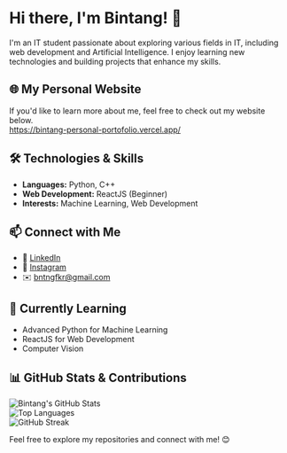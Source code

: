 # Hi there, I'm Bintang! 👋  

I'm an IT student passionate about exploring various fields in IT, including web development and Artificial Intelligence. I enjoy learning new technologies and building projects that enhance my skills.

## 🌐 My Personal Website
If you'd like to learn more about me, feel free to check out my website below. <br>
https://bintang-personal-portofolio.vercel.app/ 

## 🛠️ Technologies & Skills  
- **Languages:** Python, C++  
- **Web Development:** ReactJS (Beginner)  
- **Interests:** Machine Learning, Web Development  

## 📫 Connect with Me  
- 🔗 [LinkedIn](https://www.linkedin.com/in/bintang-fikri-fauzan-2436751b0)  
- 📸 [Instagram](https://www.instagram.com/bintangfikrif/)  
- ✉️ bntngfkr@gmail.com   

## 🚀 Currently Learning  
- Advanced Python for Machine Learning  
- ReactJS for Web Development  
- Computer Vision

## 📊 GitHub Stats & Contributions  

![Bintang's GitHub Stats](https://github-readme-stats.vercel.app/api?username=bintangfikrif&show_icons=true&theme=tokyonight&hide_border=true)<br>
![Top Languages](https://github-readme-stats.vercel.app/api/top-langs/?username=bintangfikrif&layout=compact&theme=tokyonight&hide_border=true)<br>
![GitHub Streak](https://streak-stats.demolab.com?user=bintangfikrif&theme=tokyonight&hide_border=true)


Feel free to explore my repositories and connect with me! 😊  
